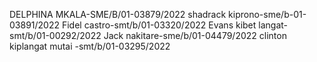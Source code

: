 DELPHINA MKALA-SME/B/01-03879/2022
shadrack kiprono-sme/b-01-03891/2022
Fidel castro-smt/b/01-03320/2022
Evans kibet langat-smt/b/01-00292/2022
Jack nakitare-sme/b/01-04479/2022
clinton kiplangat mutai -smt/b/01-03295/2022
